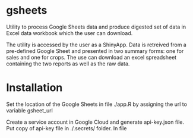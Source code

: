 # gsheets
Utility to process Google Sheets data and produce digested set of data in Excel data workbook which the user can download.

The utility is accessed by the user as a ShinyApp. Data is retreived from a pre-defined Google Sheet and presented in two summary
forms: one for sales and one for crops. The use can download an excel spreadsheet containing the two reports as well as the raw data.

Installation
============

Set the location of the Google Sheets in file ./app.R by assigning the url to variable gsheet_url

Create a service account in Google Cloud and generate api-key.json file. Put copy of 
api-key file in ./.secrets/ folder. In file 


